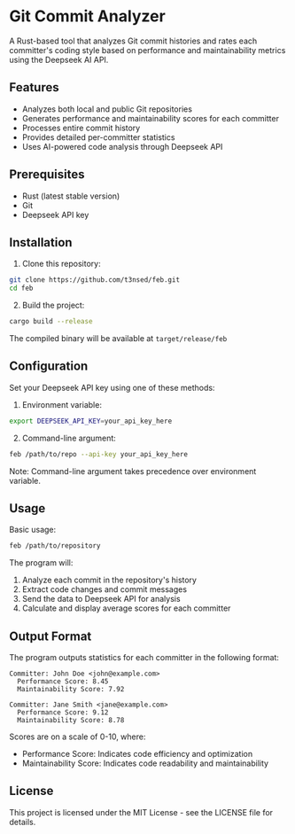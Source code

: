# Git Commit Analyzer

A Rust-based tool that analyzes Git commit histories and rates each committer's coding style based on performance and maintainability metrics using the Deepseek AI API.

## Features

- Analyzes both local and public Git repositories
- Generates performance and maintainability scores for each committer
- Processes entire commit history
- Provides detailed per-committer statistics
- Uses AI-powered code analysis through Deepseek API

## Prerequisites

- Rust (latest stable version)
- Git
- Deepseek API key

## Installation

1. Clone this repository:
```bash
git clone https://github.com/t3nsed/feb.git
cd feb
```

2. Build the project:
```bash
cargo build --release
```

The compiled binary will be available at `target/release/feb`

## Configuration

Set your Deepseek API key using one of these methods:

1. Environment variable:
```bash
export DEEPSEEK_API_KEY=your_api_key_here
```

2. Command-line argument:
```bash
feb /path/to/repo --api-key your_api_key_here
```

Note: Command-line argument takes precedence over environment variable.

## Usage

Basic usage:
```bash
feb /path/to/repository
```

The program will:
1. Analyze each commit in the repository's history
2. Extract code changes and commit messages
3. Send the data to Deepseek API for analysis
4. Calculate and display average scores for each committer

## Output Format

The program outputs statistics for each committer in the following format:
```
Committer: John Doe <john@example.com>
  Performance Score: 8.45
  Maintainability Score: 7.92

Committer: Jane Smith <jane@example.com>
  Performance Score: 9.12
  Maintainability Score: 8.78
```

Scores are on a scale of 0-10, where:
- Performance Score: Indicates code efficiency and optimization
- Maintainability Score: Indicates code readability and maintainability

## License

This project is licensed under the MIT License - see the LICENSE file for details. 